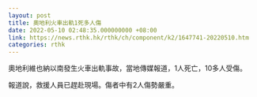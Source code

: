 ```yaml
---
layout: post
title: 奧地利火車出軌1死多人傷
date: 2022-05-10 02:48:35.000000000 +08:00
link: https://news.rthk.hk/rthk/ch/component/k2/1647741-20220510.htm
categories: rthk
---
```


奧地利維也納以南發生火車出軌事故，當地傳媒報道，1人死亡，10多人受傷。

報道說，救援人員已趕赴現場。傷者中有2人傷勢嚴重。
